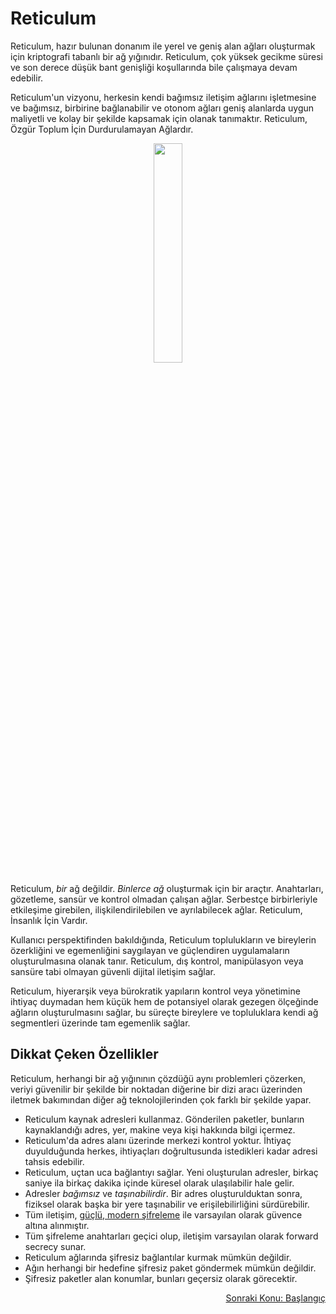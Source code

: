 # Reticulum
Reticulum, hazır bulunan donanım ile yerel ve geniş alan ağları oluşturmak için kriptografi tabanlı bir ağ yığınıdır. Reticulum, çok yüksek gecikme süresi ve son derece düşük bant genişliği koşullarında bile çalışmaya devam edebilir.

Reticulum'un vizyonu, herkesin kendi bağımsız iletişim ağlarını işletmesine ve bağımsız, birbirine bağlanabilir ve otonom ağları geniş alanlarda uygun maliyetli ve kolay bir şekilde kapsamak için olanak tanımaktır. Reticulum, Özgür Toplum İçin Durdurulamayan Ağlardır.

<p align="center"><img width="30%" src="gfx/reticulum_logo_512.png"></p>

Reticulum, *bir* ağ değildir. *Binlerce ağ* oluşturmak için bir araçtır. Anahtarları, gözetleme, sansür ve kontrol olmadan çalışan ağlar. Serbestçe birbirleriyle etkileşime girebilen, ilişkilendirilebilen ve ayrılabilecek ağlar. Reticulum, İnsanlık İçin Vardır.

Kullanıcı perspektifinden bakıldığında, Reticulum toplulukların ve bireylerin özerkliğini ve egemenliğini saygılayan ve güçlendiren uygulamaların oluşturulmasına olanak tanır. Reticulum, dış kontrol, manipülasyon veya sansüre tabi olmayan güvenli dijital iletişim sağlar.

Reticulum, hiyerarşik veya bürokratik yapıların kontrol veya yönetimine ihtiyaç duymadan hem küçük hem de potansiyel olarak gezegen ölçeğinde ağların oluşturulmasını sağlar, bu süreçte bireylere ve topluluklara kendi ağ segmentleri üzerinde tam egemenlik sağlar.

## Dikkat Çeken Özellikler
Reticulum, herhangi bir ağ yığınının çözdüğü aynı problemleri çözerken, veriyi güvenilir bir şekilde bir noktadan diğerine bir dizi aracı üzerinden iletmek bakımından diğer ağ teknolojilerinden çok farklı bir şekilde yapar.

- Reticulum kaynak adresleri kullanmaz. Gönderilen paketler, bunların kaynaklandığı adres, yer, makine veya kişi hakkında bilgi içermez.
- Reticulum'da adres alanı üzerinde merkezi kontrol yoktur. İhtiyaç duyulduğunda herkes, ihtiyaçları doğrultusunda istedikleri kadar adresi tahsis edebilir.
- Reticulum, uçtan uca bağlantıyı sağlar. Yeni oluşturulan adresler, birkaç saniye ila birkaç dakika içinde küresel olarak ulaşılabilir hale gelir.
- Adresler *bağımsız* ve *taşınabilirdir*. Bir adres oluşturulduktan sonra, fiziksel olarak başka bir yere taşınabilir ve erişilebilirliğini sürdürebilir.
- Tüm iletişim, [güçlü, modern şifreleme](crypto.html) ile varsayılan olarak güvence altına alınmıştır.
- Tüm şifreleme anahtarları geçici olup, iletişim varsayılan olarak forward secrecy sunar.
- Reticulum ağlarında şifresiz bağlantılar kurmak mümkün değildir.
- Ağın herhangi bir hedefine şifresiz paket göndermek mümkün değildir.
- Şifresiz paketler alan konumlar, bunları geçersiz olarak görecektir.

<p align="right"><a href="start_tr.html">Sonraki Konu: Başlangıç</a></p>